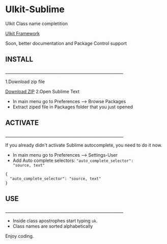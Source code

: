UIkit-Sublime
=============

UIkit Class name completition

<a href="http://getuikit.com" target="_blank" title="UIkit framework">UIkit Framework</a>

Soon, better documentation and Package Control support

<h2>INSTALL</h2>
__________________________________________________________

1.Download zip file

<a href="/easingthemes/UIkit-Sublime/archive/master.zip" class="minibutton sidebar-button" title="Download this repository as a zip file" rel="nofollow"><span class="octicon octicon-cloud-download"></span>Download ZIP</a>
2.Open Sublime Text

 - In main menu go to Preferences --> Browse Packages
 - Extract ziped file in Packages folder that you just opened

<h2>ACTIVATE</h2>
__________________________________________________________

If you already didn't activate Sublime autocomplete, you need to do it now.
 - In main menu go to Preferences --> Settings-User
 - Add Auto complete selectors: <code>"auto_complete_selector": "source, text"</code>
<pre><code>{
  "auto_complete_selector": "source, text"
}</code></pre>

<h2>USE</h2>
__________________________________________________________

 - Inside class apostrophes start typing <code>uk</code>.
 - Class names are sorted alphabetically

Enjoy coding.
